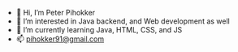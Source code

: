- 👋 Hi, I’m Peter Pihokker
- 👀 I’m interested in Java backend, and Web development as well
- 🌱 I’m currently learning Java, HTML, CSS, and JS
- 📫 pihokker91@gmail.com

<!---
pihokker91/pihokker91 is a ✨ special ✨ repository because its `README.md` (this file) appears on your GitHub profile.
You can click the Preview link to take a look at your changes.
--->
